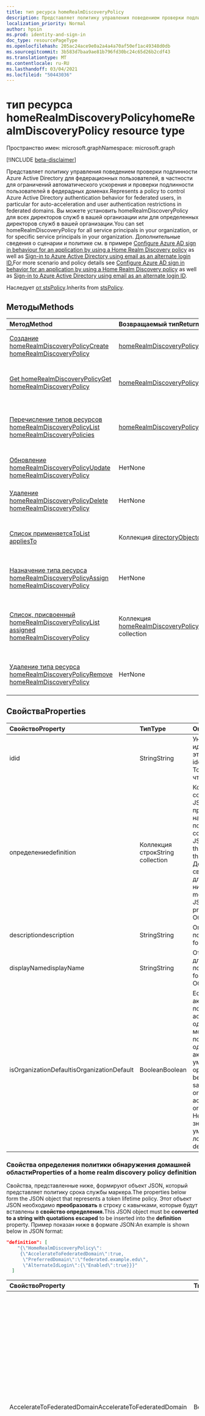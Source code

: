 ```yaml
---
title: тип ресурса homeRealmDiscoveryPolicy
description: Представляет политику управления поведением проверки подлинности Azure Active Directory для федерационных пользователей.
localization_priority: Normal
author: hpsin
ms.prod: identity-and-sign-in
doc_type: resourcePageType
ms.openlocfilehash: 205ac24ace9e0a2a4a4a70af50ef1ac49348d0db
ms.sourcegitcommit: 3b583d7baa9ae81b796fd30bc24c65d26b2cdf43
ms.translationtype: MT
ms.contentlocale: ru-RU
ms.lasthandoff: 03/04/2021
ms.locfileid: "50443036"
---
```

# <a name="homerealmdiscoverypolicy-resource-type"></a><span data-ttu-id="8b909-103">тип ресурса homeRealmDiscoveryPolicy</span><span class="sxs-lookup"><span data-stu-id="8b909-103">homeRealmDiscoveryPolicy resource type</span></span>

<span data-ttu-id="8b909-104">Пространство имен: microsoft.graph</span><span class="sxs-lookup"><span data-stu-id="8b909-104">Namespace: microsoft.graph</span></span>

[!INCLUDE [beta-disclaimer](../../includes/beta-disclaimer.md)]

<span data-ttu-id="8b909-105">Представляет политику управления поведением проверки подлинности Azure Active Directory для федерационных пользователей, в частности для ограничений автоматического ускорения и проверки подлинности пользователей в федерадных доменах.</span><span class="sxs-lookup"><span data-stu-id="8b909-105">Represents a policy to control Azure Active Directory authentication behavior for federated users, in particular for auto-acceleration and user authentication restrictions in federated domains.</span></span> <span data-ttu-id="8b909-106">Вы можете установить homeRealmDiscoveryPolicy для всех директоров служб в вашей организации или для определенных директоров служб в вашей организации.</span><span class="sxs-lookup"><span data-stu-id="8b909-106">You can set homeRealmDiscoveryPolicy for all service principals in your organization, or for specific service principals in your organization.</span></span>  <span data-ttu-id="8b909-107">Дополнительные сведения о сценарии и политике см. в примере [Configure Azure AD sign in behaviour for an application by using a Home Realm Discovery policy](/azure/active-directory/manage-apps/configure-authentication-for-federated-users-portal) as well as [Sign-in to Azure Active Directory using email as an alternate login ID.](/azure/active-directory/authentication/howto-authentication-use-email-signin)</span><span class="sxs-lookup"><span data-stu-id="8b909-107">For more scenario and policy details see [Configure Azure AD sign in behavior for an application by using a Home Realm Discovery policy](/azure/active-directory/manage-apps/configure-authentication-for-federated-users-portal) as well as [Sign-in to Azure Active Directory using email as an alternate login ID](/azure/active-directory/authentication/howto-authentication-use-email-signin).</span></span>

<span data-ttu-id="8b909-108">Наследует [от stsPolicy](stsPolicy.md).</span><span class="sxs-lookup"><span data-stu-id="8b909-108">Inherits from [stsPolicy](stsPolicy.md).</span></span>

## <a name="methods"></a><span data-ttu-id="8b909-109">Методы</span><span class="sxs-lookup"><span data-stu-id="8b909-109">Methods</span></span>

| <span data-ttu-id="8b909-110">Метод</span><span class="sxs-lookup"><span data-stu-id="8b909-110">Method</span></span>       | <span data-ttu-id="8b909-111">Возвращаемый тип</span><span class="sxs-lookup"><span data-stu-id="8b909-111">Return Type</span></span> | <span data-ttu-id="8b909-112">Описание</span><span class="sxs-lookup"><span data-stu-id="8b909-112">Description</span></span> |
|:-------------|:------------|:------------|
| [<span data-ttu-id="8b909-113">Создание homeRealmDiscoveryPolicy</span><span class="sxs-lookup"><span data-stu-id="8b909-113">Create homeRealmDiscoveryPolicy</span></span>](../api/homerealmdiscoverypolicy-post-homerealmdiscoverypolicies.md) | [<span data-ttu-id="8b909-114">homeRealmDiscoveryPolicy</span><span class="sxs-lookup"><span data-stu-id="8b909-114">homeRealmDiscoveryPolicy</span></span>](homerealmdiscoverypolicy.md) | <span data-ttu-id="8b909-115">Создание объекта homeRealmDiscoveryPolicy.</span><span class="sxs-lookup"><span data-stu-id="8b909-115">Create a homeRealmDiscoveryPolicy object.</span></span> |
| [<span data-ttu-id="8b909-116">Get homeRealmDiscoveryPolicy</span><span class="sxs-lookup"><span data-stu-id="8b909-116">Get homeRealmDiscoveryPolicy</span></span>](../api/homerealmdiscoverypolicy-get.md) | [<span data-ttu-id="8b909-117">homeRealmDiscoveryPolicy</span><span class="sxs-lookup"><span data-stu-id="8b909-117">homeRealmDiscoveryPolicy</span></span>](homerealmdiscoverypolicy.md) | <span data-ttu-id="8b909-118">Чтение свойств и отношений объекта homeRealmDiscoveryPolicy.</span><span class="sxs-lookup"><span data-stu-id="8b909-118">Read properties and relationships of a homeRealmDiscoveryPolicy object.</span></span> |
| [<span data-ttu-id="8b909-119">Перечисление типов ресурсов homeRealmDiscoveryPolicy</span><span class="sxs-lookup"><span data-stu-id="8b909-119">List homeRealmDiscoveryPolicies</span></span>](../api/homerealmdiscoverypolicy-list.md) | [<span data-ttu-id="8b909-120">homeRealmDiscoveryPolicy</span><span class="sxs-lookup"><span data-stu-id="8b909-120">homeRealmDiscoveryPolicy</span></span>](homerealmdiscoverypolicy.md) | <span data-ttu-id="8b909-121">Чтение свойств и связей объектов homeRealmDiscoveryPolicies.</span><span class="sxs-lookup"><span data-stu-id="8b909-121">Read properties and relationships of homeRealmDiscoveryPolicies objects.</span></span> |
| [<span data-ttu-id="8b909-122">Обновление homeRealmDiscoveryPolicy</span><span class="sxs-lookup"><span data-stu-id="8b909-122">Update homeRealmDiscoveryPolicy</span></span>](../api/homerealmdiscoverypolicy-update.md) | <span data-ttu-id="8b909-123">Нет</span><span class="sxs-lookup"><span data-stu-id="8b909-123">None</span></span> | <span data-ttu-id="8b909-124">Обновление объекта homeRealmDiscoveryPolicy.</span><span class="sxs-lookup"><span data-stu-id="8b909-124">Update a homeRealmDiscoveryPolicy object.</span></span> |
| [<span data-ttu-id="8b909-125">Удаление homeRealmDiscoveryPolicy</span><span class="sxs-lookup"><span data-stu-id="8b909-125">Delete homeRealmDiscoveryPolicy</span></span>](../api/homerealmdiscoverypolicy-delete.md) | <span data-ttu-id="8b909-126">Нет</span><span class="sxs-lookup"><span data-stu-id="8b909-126">None</span></span> | <span data-ttu-id="8b909-127">Удаление объекта homeRealmDiscoveryPolicy.</span><span class="sxs-lookup"><span data-stu-id="8b909-127">Delete a homeRealmDiscoveryPolicy object.</span></span> |
| [<span data-ttu-id="8b909-128">Список применяетсяTo</span><span class="sxs-lookup"><span data-stu-id="8b909-128">List appliesTo</span></span>](../api/homerealmdiscoverypolicy-list-appliesto.md) | <span data-ttu-id="8b909-129">Коллекция [directoryObject](directoryobject.md)</span><span class="sxs-lookup"><span data-stu-id="8b909-129">[directoryObject](directoryobject.md) collection</span></span> | <span data-ttu-id="8b909-130">Получите список directoryObjects, к которые была применена эта политика.</span><span class="sxs-lookup"><span data-stu-id="8b909-130">Get the list of directoryObjects that this policy has been applied to.</span></span> |
| [<span data-ttu-id="8b909-131">Назначение типа ресурса homeRealmDiscoveryPolicy</span><span class="sxs-lookup"><span data-stu-id="8b909-131">Assign homeRealmDiscoveryPolicy</span></span>](../api/serviceprincipal-post-homerealmdiscoverypolicies.md) | <span data-ttu-id="8b909-132">Нет</span><span class="sxs-lookup"><span data-stu-id="8b909-132">None</span></span> | <span data-ttu-id="8b909-133">Назначение объекта homeRealmDiscoveryPolicy [объекту servicePrincipal.](serviceprincipal.md)</span><span class="sxs-lookup"><span data-stu-id="8b909-133">Assign a homeRealmDiscoveryPolicy object to a [servicePrincipal](serviceprincipal.md) object.</span></span> |
| [<span data-ttu-id="8b909-134">Список, присвоенный homeRealmDiscoveryPolicy</span><span class="sxs-lookup"><span data-stu-id="8b909-134">List assigned homeRealmDiscoveryPolicy</span></span>](../api/serviceprincipal-list-homerealmdiscoverypolicies.md) | <span data-ttu-id="8b909-135">Коллекция [homeRealmDiscoveryPolicy](homerealmdiscoverypolicy.md)</span><span class="sxs-lookup"><span data-stu-id="8b909-135">[homeRealmDiscoveryPolicy](homerealmdiscoverypolicy.md) collection</span></span> | <span data-ttu-id="8b909-136">Список объектов homeRealmDiscoveryPolicy, которые назначены [объекту servicePrincipal.](serviceprincipal.md)</span><span class="sxs-lookup"><span data-stu-id="8b909-136">List the homeRealmDiscoveryPolicy objects that are assigned to a [servicePrincipal](serviceprincipal.md) object.</span></span> |
| [<span data-ttu-id="8b909-137">Удаление типа ресурса homeRealmDiscoveryPolicy</span><span class="sxs-lookup"><span data-stu-id="8b909-137">Remove homeRealmDiscoveryPolicy</span></span>](../api/serviceprincipal-delete-homerealmdiscoverypolicies.md) | <span data-ttu-id="8b909-138">Нет</span><span class="sxs-lookup"><span data-stu-id="8b909-138">None</span></span> | <span data-ttu-id="8b909-139">Удалите объект homeRealmDiscoveryPolicy из [объекта servicePrincipal.](serviceprincipal.md)</span><span class="sxs-lookup"><span data-stu-id="8b909-139">Remove a homeRealmDiscoveryPolicy object from a [servicePrincipal](serviceprincipal.md) object.</span></span> |

## <a name="properties"></a><span data-ttu-id="8b909-140">Свойства</span><span class="sxs-lookup"><span data-stu-id="8b909-140">Properties</span></span>

| <span data-ttu-id="8b909-141">Свойство</span><span class="sxs-lookup"><span data-stu-id="8b909-141">Property</span></span>     | <span data-ttu-id="8b909-142">Тип</span><span class="sxs-lookup"><span data-stu-id="8b909-142">Type</span></span>        | <span data-ttu-id="8b909-143">Описание</span><span class="sxs-lookup"><span data-stu-id="8b909-143">Description</span></span> |
|:-------------|:------------|:------------|
|<span data-ttu-id="8b909-144">id</span><span class="sxs-lookup"><span data-stu-id="8b909-144">id</span></span>|<span data-ttu-id="8b909-145">String</span><span class="sxs-lookup"><span data-stu-id="8b909-145">String</span></span>| <span data-ttu-id="8b909-146">Уникальный идентификатор для этой политики.</span><span class="sxs-lookup"><span data-stu-id="8b909-146">Unique identifier for this policy.</span></span> <span data-ttu-id="8b909-147">Только для чтения.</span><span class="sxs-lookup"><span data-stu-id="8b909-147">Read-only.</span></span>|
|<span data-ttu-id="8b909-148">определение</span><span class="sxs-lookup"><span data-stu-id="8b909-148">definition</span></span>|<span data-ttu-id="8b909-149">Коллекция строк</span><span class="sxs-lookup"><span data-stu-id="8b909-149">String collection</span></span>| <span data-ttu-id="8b909-150">Коллекция строк, содержащая строку JSON, определяемую правилами и настройками этой политики.</span><span class="sxs-lookup"><span data-stu-id="8b909-150">A string collection containing a JSON string that defines the rules and settings for this policy.</span></span> <span data-ttu-id="8b909-151">Дополнительные сведения о схеме JSON для этого свойства см. ниже.</span><span class="sxs-lookup"><span data-stu-id="8b909-151">See below for more details about the JSON schema for this property.</span></span> <span data-ttu-id="8b909-152">Обязательный.</span><span class="sxs-lookup"><span data-stu-id="8b909-152">Required.</span></span>|
|<span data-ttu-id="8b909-153">description</span><span class="sxs-lookup"><span data-stu-id="8b909-153">description</span></span>|<span data-ttu-id="8b909-154">String</span><span class="sxs-lookup"><span data-stu-id="8b909-154">String</span></span>| <span data-ttu-id="8b909-155">Описание этой политики.</span><span class="sxs-lookup"><span data-stu-id="8b909-155">Description for this policy.</span></span>|
|<span data-ttu-id="8b909-156">displayName</span><span class="sxs-lookup"><span data-stu-id="8b909-156">displayName</span></span>|<span data-ttu-id="8b909-157">String</span><span class="sxs-lookup"><span data-stu-id="8b909-157">String</span></span>| <span data-ttu-id="8b909-158">Отображение имени для этой политики.</span><span class="sxs-lookup"><span data-stu-id="8b909-158">Display name for this policy.</span></span> <span data-ttu-id="8b909-159">Обязательный.</span><span class="sxs-lookup"><span data-stu-id="8b909-159">Required.</span></span>|
|<span data-ttu-id="8b909-160">isOrganizationDefault</span><span class="sxs-lookup"><span data-stu-id="8b909-160">isOrganizationDefault</span></span>|<span data-ttu-id="8b909-161">Boolean</span><span class="sxs-lookup"><span data-stu-id="8b909-161">Boolean</span></span>|<span data-ttu-id="8b909-162">Если заданной для true, активирует эту политику.</span><span class="sxs-lookup"><span data-stu-id="8b909-162">If set to true, activates this policy.</span></span> <span data-ttu-id="8b909-163">Для одного типа политики может быть много политик, но только одна может быть активирована по умолчанию организации.</span><span class="sxs-lookup"><span data-stu-id="8b909-163">There can be many policies for the same policy type, but only one can be activated as the organization default.</span></span> <span data-ttu-id="8b909-164">Необязательный, значение по умолчанию является ложным.</span><span class="sxs-lookup"><span data-stu-id="8b909-164">Optional, default value is false.</span></span>|


### <a name="properties-of-a-home-realm-discovery-policy-definition"></a><span data-ttu-id="8b909-165">Свойства определения политики обнаружения домашней области</span><span class="sxs-lookup"><span data-stu-id="8b909-165">Properties of a home realm discovery policy definition</span></span>
<span data-ttu-id="8b909-166">Свойства, представленные ниже, формируют объект JSON, который представляет политику срока службы маркера.</span><span class="sxs-lookup"><span data-stu-id="8b909-166">The properties below form the JSON object that represents a token lifetime policy.</span></span> <span data-ttu-id="8b909-167">Этот объект JSON необходимо **преобразовать** в строку с кавычками, которые будут вставлены в **свойство определения.**</span><span class="sxs-lookup"><span data-stu-id="8b909-167">This JSON object must be **converted to a string with quotations escaped** to be inserted into the **definition** property.</span></span> <span data-ttu-id="8b909-168">Пример показан ниже в формате JSON:</span><span class="sxs-lookup"><span data-stu-id="8b909-168">An example is shown below in JSON format:</span></span>

<!-- {
  "blockType": "ignored"
}-->
``` json
"definition": [
    "{\"HomeRealmDiscoveryPolicy\":
     {\"AccelerateToFederatedDomain\":true,
      \"PreferredDomain\":\"federated.example.edu\",
      \"AlternateIdLogin\":{\"Enabled\":true}}}"
  ]
```

| <span data-ttu-id="8b909-169">Свойство</span><span class="sxs-lookup"><span data-stu-id="8b909-169">Property</span></span>     | <span data-ttu-id="8b909-170">Тип</span><span class="sxs-lookup"><span data-stu-id="8b909-170">Type</span></span>   |<span data-ttu-id="8b909-171">Описание</span><span class="sxs-lookup"><span data-stu-id="8b909-171">Description</span></span>| 
|:---------------|:--------|:----------|
|<span data-ttu-id="8b909-172">AccelerateToFederatedDomain</span><span class="sxs-lookup"><span data-stu-id="8b909-172">AccelerateToFederatedDomain</span></span>|<span data-ttu-id="8b909-173">Boolean</span><span class="sxs-lookup"><span data-stu-id="8b909-173">Boolean</span></span>| <span data-ttu-id="8b909-174">Настройка для `true` автоматического ускорения (обход обнаружения домашней области).</span><span class="sxs-lookup"><span data-stu-id="8b909-174">Set to `true` for auto-acceleration (bypass home realm discovery).</span></span> <span data-ttu-id="8b909-175">Если в клиенте есть только один проверенный и федераированный домен, пользователи будут доставлены непосредственно к федератированному поставщику удостоверений `true` (например, ADFS) для регистрации.</span><span class="sxs-lookup"><span data-stu-id="8b909-175">If `true` and there is only one verified and federated domain in the tenant, then users will be taken straight to the federated identity provider (such as ADFS) for sign in.</span></span> <span data-ttu-id="8b909-176">Если в клиенте имеется несколько проверенных `true` доменов, необходимо укаменеть **PreferredDomain.**</span><span class="sxs-lookup"><span data-stu-id="8b909-176">If `true` and there is more than one verified domain in the tenant, **PreferredDomain** must be specified.</span></span> <span data-ttu-id="8b909-177">Необязательное.</span><span class="sxs-lookup"><span data-stu-id="8b909-177">Optional.</span></span>|
|<span data-ttu-id="8b909-178">PreferredDomain</span><span class="sxs-lookup"><span data-stu-id="8b909-178">PreferredDomain</span></span>|<span data-ttu-id="8b909-179">String</span><span class="sxs-lookup"><span data-stu-id="8b909-179">String</span></span>| <span data-ttu-id="8b909-180">Указывает домен, чтобы ускорить вход в.</span><span class="sxs-lookup"><span data-stu-id="8b909-180">Specifies a domain to accelerate sign-in to.</span></span> <span data-ttu-id="8b909-181">Он может быть опущен, если у клиента есть только один федераированный домен.</span><span class="sxs-lookup"><span data-stu-id="8b909-181">It can be omitted if the tenant has only one federated domain.</span></span> <span data-ttu-id="8b909-182">Если он опущен и существует несколько проверенных федераированных доменов, эта политика не влияет.</span><span class="sxs-lookup"><span data-stu-id="8b909-182">If it is omitted, and there is more than one verified federated domain, this policy has no effect.</span></span> <span data-ttu-id="8b909-183">Обязательно, **если accelerateToFederatedDomain** `true` является .</span><span class="sxs-lookup"><span data-stu-id="8b909-183">Required if **AccelerateToFederatedDomain** is `true`.</span></span>|
|<span data-ttu-id="8b909-184">AllowCloudPasswordValidation</span><span class="sxs-lookup"><span data-stu-id="8b909-184">AllowCloudPasswordValidation</span></span>|<span data-ttu-id="8b909-185">Boolean</span><span class="sxs-lookup"><span data-stu-id="8b909-185">Boolean</span></span>| <span data-ttu-id="8b909-186">Установите, чтобы разрешить приложению проверку подлинности федерарно настроенного пользователя путем вручения учетных данных пользователя или пароля непосредственно в конечной точке маркера `true` Azure Active Directory.</span><span class="sxs-lookup"><span data-stu-id="8b909-186">Set to `true` to allow an application to authenticate a federated user by presenting username/password credentials directly to the Azure Active Directory token endpoint.</span></span> <span data-ttu-id="8b909-187">Работает только в том случае, если включена синхронизация паролей.</span><span class="sxs-lookup"><span data-stu-id="8b909-187">Only works if Password Hash Sync is enabled.</span></span> <span data-ttu-id="8b909-188">Необязательное.</span><span class="sxs-lookup"><span data-stu-id="8b909-188">Optional.</span></span>|
|<span data-ttu-id="8b909-189">AlternateIdLogin</span><span class="sxs-lookup"><span data-stu-id="8b909-189">AlternateIdLogin</span></span>| <span data-ttu-id="8b909-190">Json</span><span class="sxs-lookup"><span data-stu-id="8b909-190">Json</span></span> |<span data-ttu-id="8b909-191">Установите {"Включено": true} чтобы разрешить вход в Azure AD с помощью электронной почты в качестве [альтернативного входа.](/azure/active-directory/authentication/howto-authentication-use-email-signin)</span><span class="sxs-lookup"><span data-stu-id="8b909-191">Set to {"Enabled": true} to allow Azure AD sign-in using email as [an alternate login ID](/azure/active-directory/authentication/howto-authentication-use-email-signin).</span></span> <span data-ttu-id="8b909-192">Работает только при **наборе IsOrganizationDefault** `true` .</span><span class="sxs-lookup"><span data-stu-id="8b909-192">Only works when **IsOrganizationDefault** is set to `true`.</span></span> <span data-ttu-id="8b909-193">Необязательное.</span><span class="sxs-lookup"><span data-stu-id="8b909-193">Optional.</span></span>|

## <a name="relationships"></a><span data-ttu-id="8b909-194">Связи</span><span class="sxs-lookup"><span data-stu-id="8b909-194">Relationships</span></span>

| <span data-ttu-id="8b909-195">Связь</span><span class="sxs-lookup"><span data-stu-id="8b909-195">Relationship</span></span> | <span data-ttu-id="8b909-196">Тип</span><span class="sxs-lookup"><span data-stu-id="8b909-196">Type</span></span>        | <span data-ttu-id="8b909-197">Описание</span><span class="sxs-lookup"><span data-stu-id="8b909-197">Description</span></span> |
|:-------------|:------------|:------------|
|<span data-ttu-id="8b909-198">appliesTo</span><span class="sxs-lookup"><span data-stu-id="8b909-198">appliesTo</span></span>|<span data-ttu-id="8b909-199">Коллекция [directoryObject](directoryobject.md)</span><span class="sxs-lookup"><span data-stu-id="8b909-199">[directoryObject](directoryobject.md) collection</span></span>| <span data-ttu-id="8b909-200">Коллекция [directoryObject,](directoryObject.md) к которую была применена эта политика.</span><span class="sxs-lookup"><span data-stu-id="8b909-200">The [directoryObject](directoryObject.md) collection that this policy has been applied to.</span></span> <span data-ttu-id="8b909-201">Только для чтения.</span><span class="sxs-lookup"><span data-stu-id="8b909-201">Read-only.</span></span>|

## <a name="json-representation"></a><span data-ttu-id="8b909-202">Представление JSON</span><span class="sxs-lookup"><span data-stu-id="8b909-202">JSON representation</span></span>

<span data-ttu-id="8b909-203">Ниже указано представление ресурса в формате JSON.</span><span class="sxs-lookup"><span data-stu-id="8b909-203">The following is a JSON representation of the resource.</span></span>

<!-- {
  "blockType": "resource",
  "optionalProperties": [

  ],
  "@odata.type": "microsoft.graph.homeRealmDiscoveryPolicy",
  "keyProperty": "id"
}-->

```json
{
  "definition": ["String"],
  "description": "String",
  "displayName": "String",
  "id": "String (identifier)",
  "isOrganizationDefault": true
}
```

<!-- uuid: 16cd6b66-4b1a-43a1-adaf-3a886856ed98
2019-02-04 14:57:30 UTC -->
<!-- {
  "type": "#page.annotation",
  "description": "homeRealmDiscoveryPolicy resource",
  "keywords": "",
  "section": "documentation",
  "tocPath": ""
}-->
